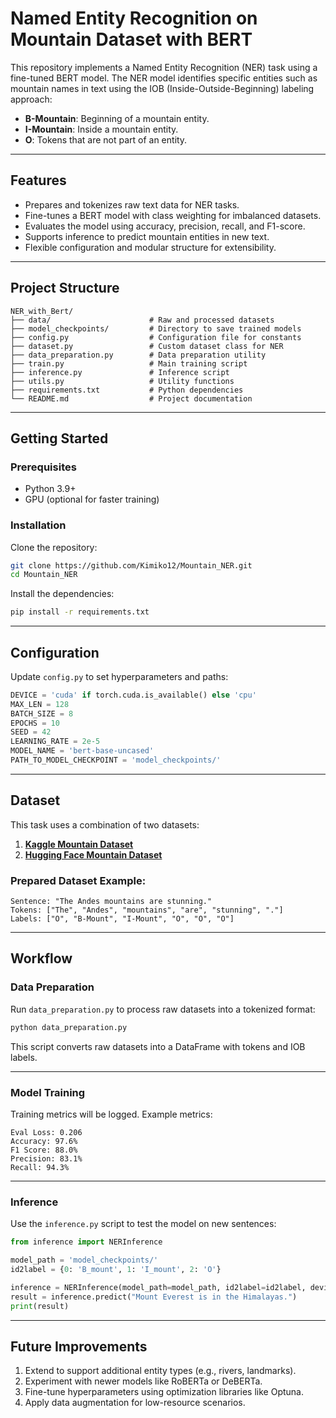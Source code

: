 # Named Entity Recognition on Mountain Dataset with BERT

This repository implements a Named Entity Recognition (NER) task using a fine-tuned BERT model. The NER model identifies specific entities such as mountain names in text using the IOB (Inside-Outside-Beginning) labeling approach:

- **B-Mountain**: Beginning of a mountain entity.
- **I-Mountain**: Inside a mountain entity.
- **O**: Tokens that are not part of an entity.

---

## Features

- Prepares and tokenizes raw text data for NER tasks.
- Fine-tunes a BERT model with class weighting for imbalanced datasets.
- Evaluates the model using accuracy, precision, recall, and F1-score.
- Supports inference to predict mountain entities in new text.
- Flexible configuration and modular structure for extensibility.

---

## Project Structure

```
NER_with_Bert/
├── data/                      # Raw and processed datasets
├── model_checkpoints/         # Directory to save trained models
├── config.py                  # Configuration file for constants
├── dataset.py                 # Custom dataset class for NER
├── data_preparation.py        # Data preparation utility
├── train.py                   # Main training script
├── inference.py               # Inference script
├── utils.py                   # Utility functions
├── requirements.txt           # Python dependencies
└── README.md                  # Project documentation
```

---

## Getting Started

### Prerequisites

- Python 3.9+
- GPU (optional for faster training)

### Installation

Clone the repository:

```bash
git clone https://github.com/Kimiko12/Mountain_NER.git
cd Mountain_NER
```

Install the dependencies:

```bash
pip install -r requirements.txt
```

---

## Configuration

Update `config.py` to set hyperparameters and paths:

```python
DEVICE = 'cuda' if torch.cuda.is_available() else 'cpu'
MAX_LEN = 128
BATCH_SIZE = 8
EPOCHS = 10
SEED = 42
LEARNING_RATE = 2e-5
MODEL_NAME = 'bert-base-uncased'
PATH_TO_MODEL_CHECKPOINT = 'model_checkpoints/'
```

---

## Dataset

This task uses a combination of two datasets:

1. **[Kaggle Mountain Dataset](https://www.kaggle.com/datasets/geraygench/mountain-ner-dataset)**  
2. **[Hugging Face Mountain Dataset](https://huggingface.co/datasets/telord/mountains-ner-dataset)**  

### Prepared Dataset Example:
```text
Sentence: "The Andes mountains are stunning."
Tokens: ["The", "Andes", "mountains", "are", "stunning", "."]
Labels: ["O", "B-Mount", "I-Mount", "O", "O", "O"]
```
---

## Workflow

### Data Preparation

Run `data_preparation.py` to process raw datasets into a tokenized format:

```bash
python data_preparation.py
```

This script converts raw datasets into a DataFrame with tokens and IOB labels.

---

### Model Training

Training metrics will be logged. Example metrics:
```
Eval Loss: 0.206
Accuracy: 97.6%
F1 Score: 88.0%
Precision: 83.1%
Recall: 94.3%
```

---

### Inference

Use the `inference.py` script to test the model on new sentences:

```python
from inference import NERInference

model_path = 'model_checkpoints/'
id2label = {0: 'B_mount', 1: 'I_mount', 2: 'O'}

inference = NERInference(model_path=model_path, id2label=id2label, device='cpu')
result = inference.predict("Mount Everest is in the Himalayas.")
print(result)
```
---

## Future Improvements

1. Extend to support additional entity types (e.g., rivers, landmarks).
2. Experiment with newer models like RoBERTa or DeBERTa.
3. Fine-tune hyperparameters using optimization libraries like Optuna.
4. Apply data augmentation for low-resource scenarios.

